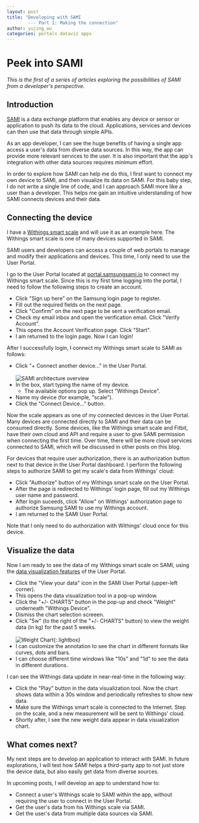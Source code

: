 ```yaml
---
layout: post
title: "Developing with SAMI 
        --- Part 1: Making the connection"
author: yujing_wu
categories: portals dataviz apps
---
```


# Peek into SAMI

*This is the first of a series of articles exploring the possibilities of SAMI from a developer's perspective.*

## Introduction

[SAMI](http://developer.samsungsami.io/) is a data exchange platform that enables any device or sensor or application to push its data to the cloud. Applications, services and devices can then use that data through simple APIs.

As an app developer, I can see the huge benefits of having a single app access a user's data from diverse data sources. In this way, the app can provide more relevant services to the user. It is also important that the app's integration with other data sources requires minimum effort.

In order to explore how SAMI can help me do this, I first want to connect my own device to SAMI, and then visualize its data on SAMI. For this baby step, I do not write a single line of code, and I can approach SAMI more like a user than a developer. This helps me gain an intuitive understanding of how SAMI connects devices and their data.

## Connecting the device

I have a [Withings smart scale](http://www.withings.com/us/smart-body-analyzer.html) and will use it as an example here. The Withings smart scale is one of many devices supported in SAMI.

SAMI users and developers can access a couple of web portals to manage and modify their applications and devices. This time, I only need to use the User Portal.

I go to the User Portal located at [portal.samsungsami.io](http://portal.samsungsami.io) to connect my Withings smart scale. Since this is my first time logging into the portal, I need to follow the following steps to create an account.

- Click "Sign up here" on the Samsung login page to register.
- Fill out the required fields on the next page.
- Click "Confirm" on the next page to be sent a verification email.
- Check my email inbox and open the verification email. Click "Verify Account".
- This opens the Account Verification page. Click "Start".
- I am returned to the login page. Now I can login!

After I successfully login, I connect my Withings smart scale to SAMI as follows:

- Click "+ Connect another device..." in the User Portal.<br /><br />
![SAMI architecture overview](/images/docs/sami/sami-documentation/connect-another-device.png)
- In the box, start typing the name of my device. 
  - The available options pop up. Select "Withings Device".
- Name my device (for example, "scale").
- Click the "Connect Device..." button.

Now the scale appears as one of my connected devices in the User Portal. Many devices are connected directly to SAMI and their data can be consumed directly. Some devices, like the Withings smart scale and Fitbit, have their own cloud and API and require a user to give SAMI permission when connecting the first time. Over time, there will be more cloud services connected to SAMI, which will be discussed in other posts on this blog.

For devices that require user authorization, there is an authorization button next to that device in the User Portal dashboard. I perform the following steps to authorize SAMI to get my scale's data from Withings' cloud:

- Click "Authorize" button of my Withings smart scale on the User Portal.
- After the page is redirected to Withings' login page, fill out my Withings user name and password.
- After login suceeds, click "Allow" on Withings' authorization page to authorize Samsung SAMI to use my Withings account.
- I am returned to the SAMI User Portal. 

Note that I only need to do authorization with Withings' cloud once for this device. 

## Visualize the data

Now I am ready to see the data of my Withings smart scale on SAMI, using the [data visualization features](https://blog.samsungsami.io/portals/dataviz/2015/01/09/opening-the-user-portal.html) of the User Portal.

- Click the "View your data" icon in the SAMI User Portal (upper-left corner).
- This opens the data visualization tool in a pop-up window.
- Click the "+/- CHARTS" button in the pop-up and check "Weight" underneath "Withings Device".
- Dismiss the chart selection screeen.
- Click "5w" (to the right of the "+/- CHARTS" button) to view the weight data (in kg) for the past 5 weeks.<br /><br />
![Weight Chart](/images/docs/sami/blogs/intro-weight-chart.png){:.lightbox}
- I can customize the annotation to see the chart in different formats like curves, dots and bars.
- I can choose different time windows like "10s" and "1d" to see the data in different durations.

I can see the Withings data update in near-real-time in the following way:

- Click the "Play" button in the data visualization tool. Now the chart shows data within a 30s window and periodically refreshes to show new data.
- Make sure the Withings smart scale is connected to the Internet. Step on the scale, and a new measurement will be sent to Withings' cloud.
- Shortly after, I see the new weight data appear in data visualization chart.

## What comes next?

My next steps are to develop an application to interact with SAMI. In future explorations, I will test how SAMI helps a third-party app to not just store the device data, but also easily get data from diverse sources.

In upcoming posts, I will develop an app to understand how to:

- Connect a user's Withings scale to SAMI within the app, without requiring the user to connect in the User Portal.
- Get the user's data from his Withings scale via SAMI.
- Get the user's data from multiple data sources via SAMI.